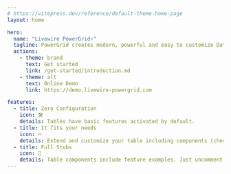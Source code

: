 ```yaml
---
# https://vitepress.dev/reference/default-theme-home-page
layout: home

hero:
  name: "Livewire PowerGrid⚡"
  tagline: PowerGrid creates modern, powerful and easy to customize Datatables based on Laravel Livewire library.
  actions:
    - theme: brand
      text: Get started
      link: /get-started/introduction.md
    - theme: alt
      text: Online Demo
      link: https://demo.livewire-powergrid.com

features:
  - title: Zero Configuration
    icon: 🛠️
    details: Tables have basic features activated by default.
  - title: It fits your needs
    icon: 🔥
    details: Extend and customize your table including components (checkbox, action buttons, editable fields), global search feature, column data filters and data export tool.
  - title: Full Stubs
    icon: 🫶
    details: Table components include feature examples. Just uncomment some code, enter your data, and it works!
---
```

